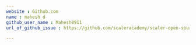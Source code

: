 ```yaml
---
website : Github.com
name : mahesh d
github_user_name : Mahesh0911
url_of_github_issue : https://github.com/scaleracademy/scaler-open-source-september-challenge/issues/367

---
```

